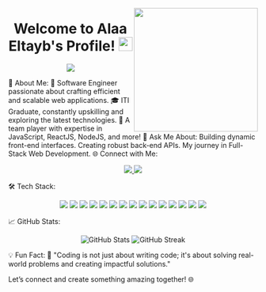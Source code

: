 
<img width="250" align="right" src="https://c.tenor.com/_DOBjnGspYAAAAAM/code-coding.gif"> <h1 align="center"> Welcome to Alaa Eltayb's Profile! <img src="https://media.giphy.com/media/hvRJCLFzcasrR4ia7z/giphy.gif" width="28"> </h1> <p align="center"> <a href="https://github.com/DenverCoder1/readme-typing-svg"> <img src="https://readme-typing-svg.herokuapp.com/?lines=Full-stack%20Web%20Developer;Innovative%20Problem-Solver;Always%20Learning%20New%20Things;Let%27s%20Build%20Something%20Great!&font=Fira%20Code&center=true&width=700&height=45&color=F75C7E&vCenter=true&size=22"> </a> </p>
🚀 About Me:
🏢 Software Engineer passionate about crafting efficient and scalable web applications.
🎓 ITI Graduate, constantly upskilling and exploring the latest technologies.
🌟 A team player with expertise in JavaScript, ReactJS, NodeJS, and more!
💬 Ask Me About:
Building dynamic front-end interfaces.
Creating robust back-end APIs.
My journey in Full-Stack Web Development.
🌐 Connect with Me:
<p align="center"> <a href="https://www.linkedin.com/in/alaaeltayb581" target="_blank"> <img src="https://img.shields.io/badge/-LinkedIn-0077B5?style=for-the-badge&logo=linkedin&logoColor=white"> </a> <a href="https://t.me/AlaaEltayb581" target="_blank"> <img src="https://img.shields.io/badge/-Telegram-0088CC?style=for-the-badge&logo=telegram&logoColor=white"> </a> </p>
🛠️ Tech Stack:
<p align="center"> <img src="https://img.shields.io/badge/-JavaScript-F7DF1E?style=flat-square&logo=javascript&logoColor=black"> <img src="https://img.shields.io/badge/-HTML-E34F26?style=flat-square&logo=html5&logoColor=white"> <img src="https://img.shields.io/badge/-CSS-1572B6?style=flat-square&logo=css3&logoColor=white"> <img src="https://img.shields.io/badge/-React-61DAFB?style=flat-square&logo=react&logoColor=black"> <img src="https://img.shields.io/badge/-Node.js-339933?style=flat-square&logo=node.js&logoColor=white"> <img src="https://img.shields.io/badge/-NestJS-E0234E?style=flat-square&logo=nestjs&logoColor=white"> <img src="https://img.shields.io/badge/-Express.js-000000?style=flat-square&logo=express&logoColor=white"> <img src="https://img.shields.io/badge/-Angular-DD0031?style=flat-square&logo=angular&logoColor=white"> <img src="https://img.shields.io/badge/-MongoDB-47A248?style=flat-square&logo=mongodb&logoColor=white"> <img src="https://img.shields.io/badge/-MySQL-4479A1?style=flat-square&logo=mysql&logoColor=white"> <img src="https://img.shields.io/badge/-Bootstrap-7952B3?style=flat-square&logo=bootstrap&logoColor=white"> <img src="https://img.shields.io/badge/-Sass-CC6699?style=flat-square&logo=sass&logoColor=white"> <img src="https://img.shields.io/badge/-Git-F05032?style=flat-square&logo=git&logoColor=white"> <img src="https://img.shields.io/badge/-GitHub-181717?style=flat-square&logo=github&logoColor=white"> <img src="https://img.shields.io/badge/-VS%20Code-007ACC?style=flat-square&logo=visual-studio-code&logoColor=white"> </p>
📈 GitHub Stats:
<p align="center"> <img src="https://github-readme-stats.vercel.app/api?username=ALaamohamed581&show_icons=true&theme=radical&hide_border=true" alt="GitHub Stats" /> <img src="https://github-readme-streak-stats.herokuapp.com?user=alaaeltayb&theme=radical&hide_border=true&date_format=M%20j%5B%2C%20Y%5D" alt="GitHub Streak" /> </p>
💡 Fun Fact:
🌟 "Coding is not just about writing code; it's about solving real-world problems and creating impactful solutions."

Let’s connect and create something amazing together! 🌐

